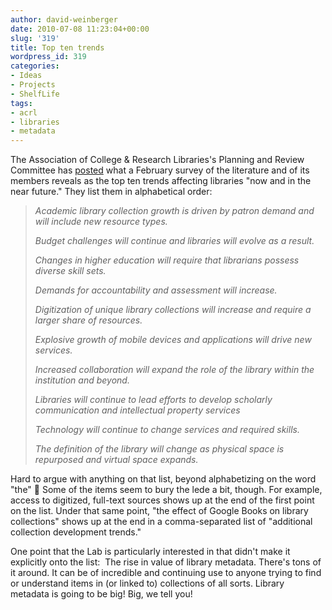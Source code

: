 ```yaml
---
author: david-weinberger
date: 2010-07-08 11:23:04+00:00
slug: '319'
title: Top ten trends
wordpress_id: 319
categories:
- Ideas
- Projects
- ShelfLife
tags:
- acrl
- libraries
- metadata
---
```


The Association of College & Research Libraries's Planning and Review Committee has [posted](http://crln.acrl.org/content/71/6/286.short) what a February survey of the literature and of its members reveals as the top ten trends affecting libraries "now and in the near future." They list them in alphabetical order:

> _Academic library collection growth is driven by patron demand and will include new resource types._
>
> _Budget challenges will continue and libraries will evolve as a result._
>
>_Changes in higher education will require that librarians possess diverse skill sets._
>
>_Demands for accountability and assessment will increase._
>
>_Digitization of unique library collections will increase and require a larger share of resources._
>
>_Explosive growth of mobile devices and applications will drive new services._
>
>_Increased collaboration will expand the role of the library within the institution and beyond._
>
>_Libraries will continue to lead efforts to develop scholarly communication and intellectual property services_
>
>_Technology will continue to change services and required skills._
>
>_The definition of the library will change as physical space is repurposed and virtual space expands._

Hard to argue with anything on that list, beyond alphabetizing on the word "the" 🙂 Some of the items seem to bury the lede a bit, though. For example, access to digitized, full-text sources shows up at the end of the first point on the list. Under that same point, "the effect of Google Books on library collections" shows up at the end in a comma-separated list of "additional collection development trends."

One point that the Lab is particularly interested in that didn't make it explicitly onto the list:  The rise in value of library metadata. There's tons of it around. It can be of incredible and continuing use to anyone trying to find or understand items in (or linked to) collections of all sorts. Library metadata is going to be big! Big, we tell you!
